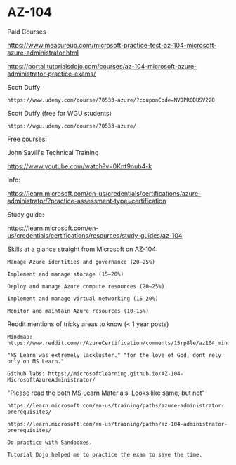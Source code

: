 # AZ-104

Paid Courses

https://www.measureup.com/microsoft-practice-test-az-104-microsoft-azure-administrator.html

https://portal.tutorialsdojo.com/courses/az-104-microsoft-azure-administrator-practice-exams/

Scott Duffy

    https://www.udemy.com/course/70533-azure/?couponCode=NVDPRODUSV220

Scott Duffy (free for WGU students)

    https://wgu.udemy.com/course/70533-azure/

Free courses:

John Savill's Technical Training

https://www.youtube.com/watch?v=0Knf9nub4-k

Info:

https://learn.microsoft.com/en-us/credentials/certifications/azure-administrator/?practice-assessment-type=certification

Study guide:

https://learn.microsoft.com/en-us/credentials/certifications/resources/study-guides/az-104

Skills at a glance straight from Microsoft on AZ-104:

    Manage Azure identities and governance (20–25%)

    Implement and manage storage (15–20%)

    Deploy and manage Azure compute resources (20–25%)

    Implement and manage virtual networking (15–20%)

    Monitor and maintain Azure resources (10–15%)

Reddit mentions of tricky areas to know (< 1 year posts)

    Mindmap: https://www.reddit.com/r/AzureCertification/comments/15rp8le/az104_mindmap/

    "MS Learn was extremely lackluster." "for the love of God, dont rely only on MS Learn."
    
    Github labs: https://microsoftlearning.github.io/AZ-104-MicrosoftAzureAdministrator/

"Please read the both MS Learn Materials. Looks like same, but not"

    https://learn.microsoft.com/en-us/training/paths/azure-administrator-prerequisites/
    
    https://learn.microsoft.com/en-us/training/paths/az-104-administrator-prerequisites/
    
    Do practice with Sandboxes.
    
    Tutorial Dojo helped me to practice the exam to save the time.

    
    
